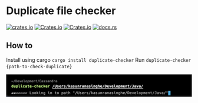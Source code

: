 # Duplicate file checker 

[![crates.io](https://img.shields.io/crates/v/duplicate-checker.svg)](https://crates.io/crates/duplicate-checker)
[![Crates.io](https://img.shields.io/crates/l/duplicate-checker)](https://crates.io/crates/duplicate-checker)
[![Crates.io](https://img.shields.io/crates/d/duplicate-checker)](https://crates.io/crates/duplicate-checker)
[![docs.rs](https://img.shields.io/docsrs/duplicate-checker/1.0.2)](https://crates.io/crates/duplicate-checker)

## How to
Install using cargo `cargo install duplicate-checker`
Run `duplicate-checker {path-to-check-duplicate}`

![How to](how-to.png)